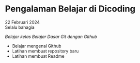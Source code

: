 # Pengalaman Belajar di Dicoding

22 Februari 2024 <br>
Selalu bahagia

*Belajar kelas Belajar Dasar Git dengan Github*
- Belajar mengenal Github
- Latihan membuat repository baru
- Latihan membuat Readme
